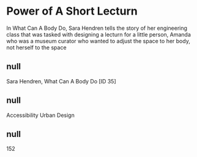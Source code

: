# Power of A Short Lecturn

In What Can A Body Do, Sara Hendren tells the story of her engineering class that was tasked with designing a lecturn for a little person, Amanda who was a museum curator who wanted to adjust the space to her body, not herself to the space&#9;

## null

Sara Hendren, What Can A Body Do [ID 35]

## null

Accessibility
Urban Design

## null

152
